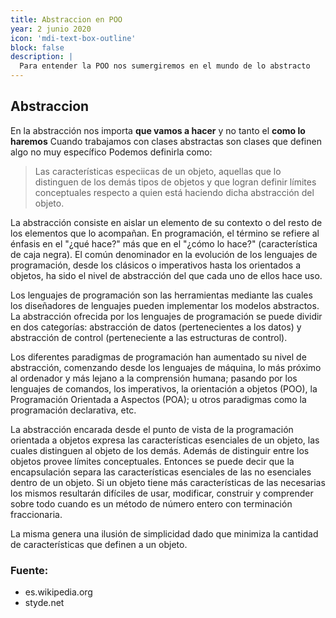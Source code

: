 ```yaml
---
title: Abstraccion en POO
year: 2 junio 2020
icon: 'mdi-text-box-outline'
block: false
description: |
  Para entender la POO nos sumergiremos en el mundo de lo abstracto
---
```


## Abstraccion
En la abstracción nos importa **que vamos a hacer** y no tanto el **como lo haremos**
Cuando trabajamos con clases abstractas son clases que definen algo no muy específico
Podemos definirla como:



> Las características especiicas de un objeto, aquellas que lo
> distinguen de los demás tipos de objetos y que logran definir límites
> conceptuales respecto a quien está haciendo dicha abstracción del
> objeto.



La abstracción consiste en aislar un elemento de su contexto o del resto de los elementos que lo acompañan. En programación, el término se refiere al énfasis en el "¿qué hace?" más que en el "¿cómo lo hace?" (característica de caja negra). El común denominador en la evolución de los lenguajes de programación, desde los clásicos o imperativos hasta los orientados a objetos, ha sido el nivel de abstracción del que cada uno de ellos hace uso.

Los lenguajes de programación son las herramientas mediante las cuales los diseñadores de lenguajes pueden implementar los modelos abstractos. La abstracción ofrecida por los lenguajes de programación se puede dividir en dos categorías: abstracción de datos (pertenecientes a los datos) y abstracción de control (perteneciente a las estructuras de control).

Los diferentes paradigmas de programación han aumentado su nivel de abstracción, comenzando desde los lenguajes de máquina, lo más próximo al ordenador y más lejano a la comprensión humana; pasando por los lenguajes de comandos, los imperativos, la orientación a objetos (POO), la Programación Orientada a Aspectos (POA); u otros paradigmas como la programación declarativa, etc.

La abstracción encarada desde el punto de vista de la programación orientada a objetos expresa las características esenciales de un objeto, las cuales distinguen al objeto de los demás. Además de distinguir entre los objetos provee límites conceptuales. Entonces se puede decir que la encapsulación separa las características esenciales de las no esenciales dentro de un objeto. Si un objeto tiene más características de las necesarias los mismos resultarán difíciles de usar, modificar, construir y comprender sobre todo cuando es un método de número entero con terminación fraccionaria.

La misma genera una ilusión de simplicidad dado que minimiza la cantidad de características que definen a un objeto.

### Fuente:
 - es.wikipedia.org
 - styde.net
